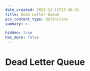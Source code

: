 ```yaml
---
date_created: 2022-12-11T17:46:21
title: Dead Letter Queue
pcx_content_type: definition
summary: >-

hidden: true
has_more: false
---
```


# Dead Letter Queue
